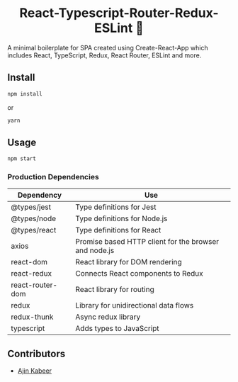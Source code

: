  <div align="center">

# React-Typescript-Router-Redux-ESLint 🚀

</div>

A minimal boilerplate for SPA created using Create-React-App which includes React, TypeScript, Redux, React Router, ESLint and more. 


## Install

```bash
npm install 
```
or
```bash
yarn 
```

## Usage

```bash
npm start 
```

### Production Dependencies

| **Dependency**   | **Use**                                              |
| ---------------- | ---------------------------------------------------- |
| @types/jest        |Type definitions for Jest                                       |
| @types/node            | Type definitions for Node.js               |
| @types/react      | Type definitions for React |
| axios            | Promise based HTTP client for the browser and node.js|
| react-dom        | React library for DOM rendering                      |
| react-redux      | Connects React components to Redux                   |
| react-router-dom | React library for routing                            |
| redux            | Library for unidirectional data flows                |
| redux-thunk      | Async redux library                                  |
| typescript       | Adds types to JavaScript                               |



## Contributors

- [Ajin Kabeer](https://github.com/ajinkabeer)

